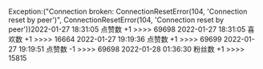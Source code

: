 Exception:("Connection broken: ConnectionResetError(104, 'Connection reset by peer')", ConnectionResetError(104, 'Connection reset by peer'))2022-01-27  18:31:05   点赞数 +1 >>>> 69698
2022-01-27  18:31:05   喜欢数 +1 >>>> 16664
2022-01-27  19:19:36   点赞数 +1 >>>> 69699
2022-01-27  19:19:51   点赞数 -1 >>>> 69698
2022-01-28  01:36:30   粉丝数 +1 >>>> 15815
